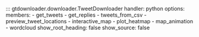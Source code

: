 ::: gtdownloader.downloader.TweetDownloader
    handler: python
    options: 
        members:
            - get_tweets
            - get_replies
            - tweets_from_csv
            - preview_tweet_locations
            - interactive_map
            - plot_heatmap
            - map_animation
            - wordcloud
        show_root_heading: false
        show_source: false